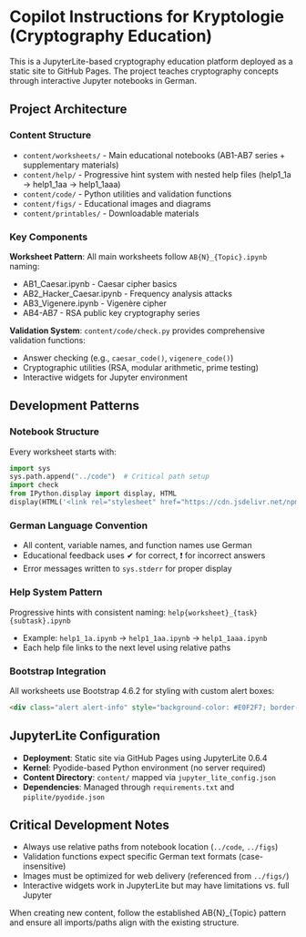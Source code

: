 # Copilot Instructions for Kryptologie (Cryptography Education)

This is a JupyterLite-based cryptography education platform deployed as a static site to GitHub Pages. The project teaches cryptography concepts through interactive Jupyter notebooks in German.

## Project Architecture

### Content Structure
- `content/worksheets/` - Main educational notebooks (AB1-AB7 series + supplementary materials)
- `content/help/` - Progressive hint system with nested help files (help1_1a → help1_1aa → help1_1aaa)
- `content/code/` - Python utilities and validation functions
- `content/figs/` - Educational images and diagrams
- `content/printables/` - Downloadable materials

### Key Components

**Worksheet Pattern**: All main worksheets follow `AB{N}_{Topic}.ipynb` naming:
- AB1_Caesar.ipynb - Caesar cipher basics
- AB2_Hacker_Caesar.ipynb - Frequency analysis attacks
- AB3_Vigenere.ipynb - Vigenère cipher
- AB4-AB7 - RSA public key cryptography series

**Validation System**: `content/code/check.py` provides comprehensive validation functions:
- Answer checking (e.g., `caesar_code()`, `vigenere_code()`)
- Cryptographic utilities (RSA, modular arithmetic, prime testing)
- Interactive widgets for Jupyter environment

## Development Patterns

### Notebook Structure
Every worksheet starts with:
```python
import sys
sys.path.append("../code")  # Critical path setup
import check
from IPython.display import display, HTML
display(HTML('<link rel="stylesheet" href="https://cdn.jsdelivr.net/npm/bootstrap@4.6.2/dist/css/bootstrap.min.css">'))
```

### German Language Convention
- All content, variable names, and function names use German
- Educational feedback uses ✔ for correct, ❗ for incorrect answers
- Error messages written to `sys.stderr` for proper display

### Help System Pattern
Progressive hints with consistent naming: `help{worksheet}_{task}{subtask}.ipynb`
- Example: `help1_1a.ipynb` → `help1_1aa.ipynb` → `help1_1aaa.ipynb`
- Each help file links to the next level using relative paths

### Bootstrap Integration
All worksheets use Bootstrap 4.6.2 for styling with custom alert boxes:
```html
<div class="alert alert-info" style="background-color: #E0F2F7; border-color: #2E9AFE; color: #151515">
```

## JupyterLite Configuration

- **Deployment**: Static site via GitHub Pages using JupyterLite 0.6.4
- **Kernel**: Pyodide-based Python environment (no server required)
- **Content Directory**: `content/` mapped via `jupyter_lite_config.json`
- **Dependencies**: Managed through `requirements.txt` and `piplite/pyodide.json`

## Critical Development Notes

- Always use relative paths from notebook location (`../code`, `../figs`)
- Validation functions expect specific German text formats (case-insensitive)
- Images must be optimized for web delivery (referenced from `../figs/`)
- Interactive widgets work in JupyterLite but may have limitations vs. full Jupyter

When creating new content, follow the established AB{N}_{Topic} pattern and ensure all imports/paths align with the existing structure.